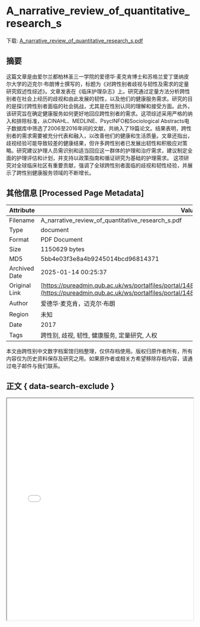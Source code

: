 # A_narrative_review_of_quantitative_research_s

<!-- tcd_download_link -->
下载: [A_narrative_review_of_quantitative_research_s.pdf](A_narrative_review_of_quantitative_research_s.pdf)
<!-- tcd_download_link_end -->

## 摘要

<!-- tcd_abstract -->
这篇文章是由爱尔兰都柏林圣三一学院的爱德华·麦克肯博士和苏格兰爱丁堡纳皮尔大学的迈克尔·布朗博士撰写的，标题为《对跨性别者歧视与韧性及需求的定量研究叙述性综述》。文章发表在《临床护理杂志》上。研究通过定量方法分析跨性别者在社会上经历的歧视和由此发展的韧性，以及他们的健康服务需求。研究的目的是探讨跨性别者面临的社会挑战，尤其是在性别认同的理解和接受方面。此外，该研究旨在确定健康服务如何更好地回应跨性别者的需求。这项综述采用严格的纳入和排除标准，从CINAHL、MEDLINE、PsycINFO和Sociological Abstracts电子数据库中筛选了2006至2016年间的文献，共纳入了19篇论文。结果表明，跨性别者的需求需要被充分代表和融入，以改善他们的健康和生活质量。文章还指出，歧视经验可能导致较差的健康结果，但许多跨性别者已发展出韧性和积极应对策略。研究建议护理人员需识别和适当回应这一群体的护理和治疗需求，建议制定全面的护理评估和计划，并支持以政策指南和循证研究为基础的护理需求。
这项研究对全球临床社区有重要贡献，强调了全球跨性别者面临的歧视和韧性经验，并展示了跨性别健康服务领域的不断增长。

<!-- tcd_abstract_end -->

## 其他信息 [Processed Page Metadata]

| Attribute       | Value                                  |
|-----------------|----------------------------------------|
| Filename        | A_narrative_review_of_quantitative_research_s.pdf                             |
| Type            | document                                 |
| Format          | PDF Document                               |
| Size            | 1150629 bytes                           |
| MD5             | 5bb4e03f3e8a4b9245014bcd96814371                                  |
| Archived Date   | 2025-01-14 00:25:37                             |
| Original Link   | [https://pureadmin.qub.ac.uk/ws/portalfiles/portal/148006596/JCN_Trans_review_paper_June_2017.pdf](https://pureadmin.qub.ac.uk/ws/portalfiles/portal/148006596/JCN_Trans_review_paper_June_2017.pdf)                         |
| Author          | 爱德华·麦克肯，迈克尔·布朗                               |
| Region          | 未知                               |
| Date            | 2017                                 |
| Tags            | 跨性别, 歧视, 韧性, 健康服务, 定量研究, 人权                                 |

本文由跨性别中文数字档案馆归档整理，仅供存档使用。版权归原作者所有，所有内容仅为历史资料保存及研究之用。如果原作者或相关方希望移除存档内容，请通过电子邮件与我们联系。

## 正文 { data-search-exclude }

<!-- tcd_main_text -->
<iframe src="../A_narrative_review_of_quantitative_research_s.pdf" width="100%" height="600px">
    <p>无法显示PDF，请下载查看。</p>
</iframe>
<!-- tcd_main_text_end -->

